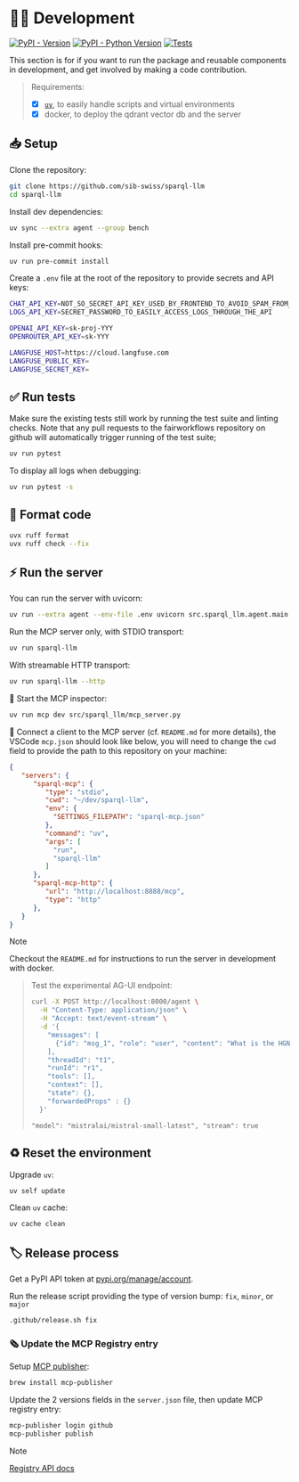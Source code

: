 # 🧑‍💻 Development

[![PyPI - Version](https://img.shields.io/pypi/v/sparql-llm.svg?logo=pypi&label=PyPI&logoColor=silver)](https://pypi.org/project/sparql-llm/)
[![PyPI - Python Version](https://img.shields.io/pypi/pyversions/sparql-llm.svg?logo=python&label=Python&logoColor=silver)](https://pypi.org/project/sparql-llm/)
[![Tests](https://github.com/sib-swiss/sparql-llm/actions/workflows/test.yml/badge.svg)](https://github.com/sib-swiss/sparql-llm/actions/workflows/test.yml)

</div>

This section is for if you want to run the package and reusable components in development, and get involved by making a code contribution.

> Requirements:
>
> - [x] [`uv`](https://docs.astral.sh/uv/getting-started/installation/), to easily handle scripts and virtual environments
> - [x] docker, to deploy the qdrant vector db and the server

## 📥️ Setup

Clone the repository:

```bash
git clone https://github.com/sib-swiss/sparql-llm
cd sparql-llm
```

Install dev dependencies:

```sh
uv sync --extra agent --group bench
```

Install pre-commit hooks:

```sh
uv run pre-commit install
```

Create a `.env` file at the root of the repository to provide secrets and API keys:

```sh
CHAT_API_KEY=NOT_SO_SECRET_API_KEY_USED_BY_FRONTEND_TO_AVOID_SPAM_FROM_CRAWLERS
LOGS_API_KEY=SECRET_PASSWORD_TO_EASILY_ACCESS_LOGS_THROUGH_THE_API

OPENAI_API_KEY=sk-proj-YYY
OPENROUTER_API_KEY=sk-YYY

LANGFUSE_HOST=https://cloud.langfuse.com
LANGFUSE_PUBLIC_KEY=
LANGFUSE_SECRET_KEY=
```

## ✅ Run tests

Make sure the existing tests still work by running the test suite and linting checks. Note that any pull requests to the fairworkflows repository on github will automatically trigger running of the test suite;

```bash
uv run pytest
```

To display all logs when debugging:

```bash
uv run pytest -s
```

## 🧹 Format code

```bash
uvx ruff format
uvx ruff check --fix
```

## ⚡️ Run the server

You can run the server with uvicorn:

```sh
uv run --extra agent --env-file .env uvicorn src.sparql_llm.agent.main:app --host 0.0.0.0 --port 8000 --log-config logging.yml --reload
```

Run the MCP server only, with STDIO transport:

```sh
uv run sparql-llm
```

With streamable HTTP transport:

```sh
uv run sparql-llm --http
```

🫆 Start the MCP inspector:

```sh
uv run mcp dev src/sparql_llm/mcp_server.py
```

🔌 Connect a client to the MCP server (cf. `README.md` for more details), the VSCode `mcp.json` should look like below, you will need to change the `cwd` field to provide the path to this repository on your machine:

```json
{
   "servers": {
      "sparql-mcp": {
         "type": "stdio",
         "cwd": "~/dev/sparql-llm",
         "env": {
      	   "SETTINGS_FILEPATH": "sparql-mcp.json"
         },
         "command": "uv",
         "args": [
           "run",
           "sparql-llm"
         ]
      },
      "sparql-mcp-http": {
         "url": "http://localhost:8888/mcp",
         "type": "http"
      },
   }
}
```

> [!NOTE]
>
> Checkout the `README.md` for instructions to run the server in development with docker.

> Test the experimental AG-UI endpoint:
>
> ```sh
> curl -X POST http://localhost:8000/agent \
>   -H "Content-Type: application/json" \
>   -H "Accept: text/event-stream" \
>   -d '{
>     "messages": [
>     	{"id": "msg_1", "role": "user", "content": "What is the HGNC symbol for the P68871 protein?"}
>     ],
>     "threadId": "t1",
>     "runId": "r1",
>     "tools": [],
>     "context": [],
>     "state": {},
>     "forwardedProps" : {}
>   }'
> ```
>
> `"model": "mistralai/mistral-small-latest", "stream": true`

## ♻️ Reset the environment

Upgrade `uv`:

```sh
uv self update
```

Clean `uv` cache:

```sh
uv cache clean
```

## 🏷️ Release process

Get a PyPI API token at [pypi.org/manage/account](https://pypi.org/manage/account).

Run the release script providing the type of version bump: `fix`, `minor`, or `major`

```sh
.github/release.sh fix
```

### 🗞️ Update the MCP Registry entry

Setup [MCP publisher](https://github.com/modelcontextprotocol/registry/blob/main/docs/guides/publishing/publish-server.md):

```sh
brew install mcp-publisher
```

Update the 2 versions fields in the `server.json` file, then update MCP registry entry:

```sh
mcp-publisher login github
mcp-publisher publish
```

> [!NOTE]
>
> [Registry API docs](https://registry.modelcontextprotocol.io/docs)
